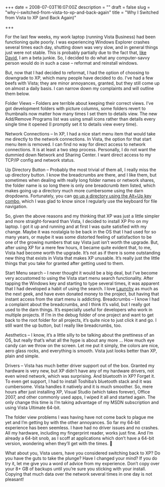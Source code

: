 +++
date = 2008-07-03T16:07:00Z
description = ""
draft = false
slug = "why-i-switched-from-vista-to-xp-and-back-again"
title = "Why I Switched from Vista to XP (and Back Again)"

+++


For the last few weeks, my work laptop (running Vista Business) had been functioning quite poorly. I was experiencing Windows Explorer crashes several times each day, shutting down was very slow, and in general things just were not stable. This is probably partially due to the fact that, [like David](http://www.mohundro.com/blog/2007/11/02/AmIACTPJunkieOrABetaJunkie.aspx), I am a beta junkie. So, I decided to do what any computer-savvy person would do in such a case – reformat and reinstall windows.

 But, now that I had decided to reformat, I had the option of choosing to downgrade to XP, which many people have decided to do. I’ve had a few beefs with Vista; they are minor annoyances, granted, but they still come up on almost a daily basis. I can narrow down my complaints and will outline them below.

 Folder Views – Folders are terrible about keeping their correct views. I’ve got development folders with picture columns, some folders revert to thumbnails now matter how many times I set them to details view. The new Add/Remove Programs list was using small icons rather than details every single time it opened (I promptly set it to details view every time).

 Network Connections – In XP, I had a nice start menu item that would take me directly to the network connections. In Vista, the option for that start menu item is removed. I can find no way for direct access to network connections. It is at least a two step process. Personally, I do not want the dummied down Network and Sharing Center. I want direct access to my TCP/IP config and network status.

 Up Directory Button – Probably the most trivial of them all, I really miss the up directory button. I know the breadcrumbs are there, and I like them, but sometimes when dealing with really long folder names or network shares, the folder name is so long there is only one breadcrumb item listed, which makes going up a directory much more cumbersome using the darn dropdowns. Fortunately, you can [go up a directory using the Alt+Up key combo](http://lifehacker.com/397641/move-up-a-directory-in-vistas-explorer), which I was glad to know since I regularly use the keyboard for file navigation.

 So, given the above reasons and my thinking that XP was just a little simpler and more straight-forward than Vista, I decided to install XP Pro on my laptop. I got it up and running and at first I was quite satisfied with my change. Maybe it was nostalgia to be back in the OS that I had used for so many years, or maybe it was some distorted feeling of satisfaction to be one of the growing numbers that say Vista just isn’t worth the upgrade. But, after using XP for a mere few hours, it became quite evident that, to me, Vista had become worth the upgrade. It’s not as if there is some outstanding new thing that exists in Vista that makes XP unusable. It’s really just the little things that you take for granted after getting used to them.

 Start Menu search – I never thought it would be a big deal, but I’ve become very accustomed to using the Vista start menu search functionality. After tapping the Windows key and starting to type several times, it was apparent that I had developed a habit of using the search. I love [Launchy](http://www.launchy.net/) as much as the next geek, and have even donated money to the project, but having that instant access from the start menu is addicting. Breadcrumbs – I know I had a complaint about the breadcrumbs, and I think it’s valid, but I really got used to the darn things. It’s especially useful for developers who work in multiple projects. If I’m in the debug folder of one project and want to get back to the root folder for all projects, it’s quite nice to just click it and go. I still want the up button, but I really like breadcrumbs, too.

 Aesthetics – I know, it’s a little silly to be talking about the prettiness of an OS, but really that’s what all the hype is about any more … How much eye candy can we throw on the screen. Let me put it simply, the colors are nice, aero glass rocks, and everything is smooth. Vista just looks better than XP, plain and simple.

 Drivers – Vista has much better driver support out of the box. Granted my hardware is very new, but XP didn’t have any of my hardware drivers, not even wired network, which was surprising. And bluetooth in XP? Forget it. To even get support, I had to install Toshiba’s bluetooth stack and it was cumbersome. Vista handles it natively and it is much smoother. So, mere hours after just installing XP, Visual Studio (which takes forever), Office 2007, and other commonly used apps, I wiped it all and started again. The only change this time is I’m taking advantage of my MSDN subscription and using Vista Ultimate 64-bit.

 The folder view problems I was having have not come back to plague me yet and I’m getting by with the other annoyances. So far my 64-bit experience has been seemless. I have had no driver issues and no crashes. All my hardware, including my fingerprint reader, works just fine. And I’m already a 64-bit snob, as I scoff at applications which don’t have a 64-bit version, wondering when they’ll get with the times. 🙂

 What about you, Vista users, have you considered switching back to XP? Do you have the guts to take the plunge? Have I changed your mind? If you do try it, let me give you a word of advice from my experience. Don’t copy over your 8+ GB of backups until you’re sure you sticking with your install. Copying that much data over the network several times in one day is not pleasant!

